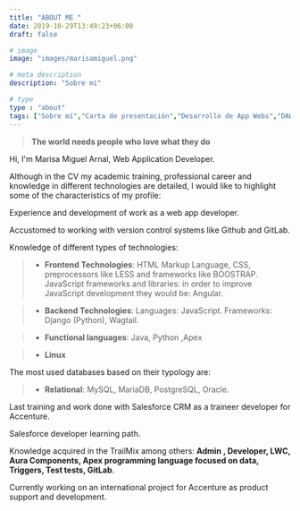 ```yaml
---
title: "ABOUT ME "
date: 2019-10-29T13:49:23+06:00
draft: false

# image
image: "images/marisamiguel.png"

# meta description
description: "Sobre mí"

# type
type : "about"
tags: ["Sobre mí","Carta de presentación","Desarrollo de App Webs","DAWS"]
---
```


> **The world needs people who love what they do**
 
Hi, I'm Marisa Miguel Arnal, Web Application Developer.

Although in the CV my academic training, professional career and knowledge in different technologies are detailed, I would like to highlight some of the characteristics of my profile:

Experience and development of work as a web app developer.

Accustomed to working with version control systems like Github and GitLab.

Knowledge of different types of technologies:

> - **Frontend Technologies**: HTML Markup Language, CSS, preprocessors like LESS and frameworks like BOOSTRAP. JavaScript frameworks and libraries: in order to improve JavaScript development they would be: Angular.

> - **Backend Technologies**: Languages: JavaScript. Frameworks: Django (Python), Wagtail.

> - **Functional languages**: Java, Python ,Apex

> - **Linux**

The most used databases based on their typology are:

> - **Relational**: MySQL, MariaDB, PostgreSQL, Oracle.

Last training and work done with Salesforce CRM as a traineer developer for Accenture.

Salesforce developer learning path.

Knowledge acquired in the TrailMix among others: **Admin , Developer, LWC, Aura Components, Apex programming language focused on data, Triggers, Test tests, GitLab**.

Currently working on an international project for Accenture as product support  and development.




